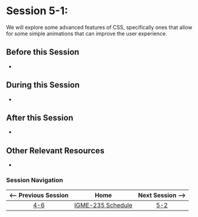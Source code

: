 # Session 5-1: 

We will explore some advanced features of CSS, specifically ones that allow for some simple animations that can improve the user experience.

## Before this Session
- 

## During this Session
- 

## After this Session
- 

## Other Relevant Resources
- 

### Session Navigation

| <-- Previous Session |               Home                  | Next Session --> |
|:--------------------:|:-----------------------------------:|:----------------:|
|  [4-6](4-6.md)       | [IGME-235 Schedule](../schedule.md) |   [5-2](5-2.md)  |
